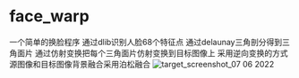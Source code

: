 # face_warp
一个简单的换脸程序
通过dlib识别人脸68个特征点
通过delaunay三角剖分得到三角面片
通过仿射变换把每个三角面片仿射变换到目标图像上
采用逆向变换的方式
源图像和目标图像背景融合采用泊松融合
![target_screenshot_07 06 2022](https://user-images.githubusercontent.com/78009909/172281458-6a5565b2-bd8f-4b72-b8c8-67dbc03cd984.png)
